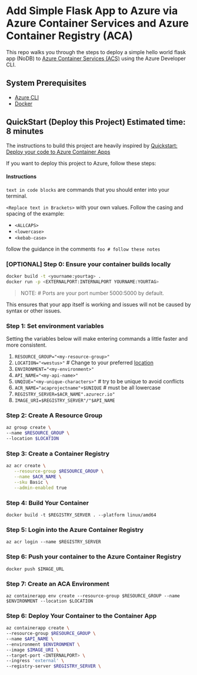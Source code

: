# Add Simple Flask App to Azure via Azure Container Services and Azure Container Registry (ACA)

This repo walks you through the steps to deploy a simple hello world flask app (NoDB) to [Azure Container Services (ACS)](https://learn.microsoft.com/en-us/azure/container-apps/overview) using the Azure Developer CLI.

## System Prerequisites

* [Azure CLI](https://learn.microsoft.com/en-us/cli/azure/install-azure-cli)
* [Docker](https://docs.docker.com/install/)

## QuickStart (Deploy this Project) Estimated time: 8 minutes

The instructions to build this project are heavily inspired by [Quickstart: Deploy your code to Azure Container Apps](https://learn.microsoft.com/en-us/azure/container-apps/quickstart-code-to-cloud?tabs=bash%2Cpython&pivots=docker-local)

If you want to deploy this project to Azure, follow these steps:

#### Instructions

`text in code blocks` are commands that you should enter into your terminal.

`<Replace text in Brackets>` with your own values. Follow the casing and spacing of the example:

* `<ALLCAPS>`
* `<lowercase>`
* `<kebab-case>`

follow the guidance in the comments `foo # follow these notes`
### [OPTIONAL] Step 0: Ensure your container builds locally

```bash
docker build -t <yourname:yourtag> .
docker run -p <EXTERNALPORT:INTERNALPORT YOURNAME:YOURTAG> 
```
> NOTE: # Ports are your port number 5000:5000 by default.

This ensures that your app itself is working and issues will not be caused by syntax or other issues.

### Step 1: Set environment variables

Setting the variables below will make entering commands a little faster and more consistent.

   1. `RESOURCE_GROUP="<my-resource-group>"`
   2. `LOCATION="<westus>"` # Change to your preferred [location](https://azure.microsoft.com/en-us/explore/global-infrastructure/products-by-region/?products=container-apps)
   3. `ENVIRONMENT="<my-environment>"`
   4. `API_NAME="<my-api-name>"`
   5. `UNQIUE="<my-unique-characters>"` # try to be unique to avoid conflicts
   6. `ACR_NAME="acaprojectname"+$UNIQUE` # must be all lowercase
   7. `REGISTRY_SERVER=$ACR_NAME".azurecr.io"`
   8. `IMAGE_URI=$REGISTRY_SERVER"/"$API_NAME`
### Step 2: Create A Resource Group
```bash
az group create \
--name $RESOURCE_GROUP \
--location $LOCATION
```

### Step 3: Create a Container Registry

```bash
az acr create \
   --resource-group $RESOURCE_GROUP \
   --name $ACR_NAME \
   --sku Basic \
   --admin-enabled true
```
### Step 4: Build Your Container
`docker build -t $REGISTRY_SERVER . --platform linux/amd64`

### Step 5: Login into the Azure Container Registry
`az acr login --name $REGISTRY_SERVER`

### Step 6: Push your container to the Azure Container Registry
`docker push $IMAGE_URL`
### Step 7: Create an ACA Environment
`az containerapp env create --resource-group $RESOURCE_GROUP --name $ENVIRONMENT --location $LOCATION`

### Step 6: Deploy Your Container to the Container App
```bash
az containerapp create \
--resource-group $RESOURCE_GROUP \
--name $API_NAME \
--environment $ENVIRONMENT \
--image $IMAGE_URI \
--target-port <INTERNALPORT> \
--ingress 'external' \
--registry-server $REGISTRY_SERVER \
```